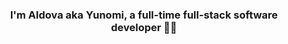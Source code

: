 ### <div align="center">I'm Aldova aka Yunomi, a full-time full-stack software developer 👨‍💻</div>  
